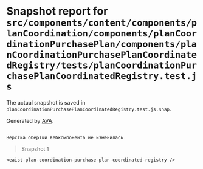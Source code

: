# Snapshot report for `src/components/content/components/planCoordination/components/planCoordinationPurchasePlan/components/planCoordinationPurchasePlanCoordinatedRegistry/tests/planCoordinationPurchasePlanCoordinatedRegistry.test.js`

The actual snapshot is saved in `planCoordinationPurchasePlanCoordinatedRegistry.test.js.snap`.

Generated by [AVA](https://avajs.dev).

## 
    Верстка обертки вебкомпонента не изменилась


> Snapshot 1

    <eaist-plan-coordination-purchase-plan-coordinated-registry />
